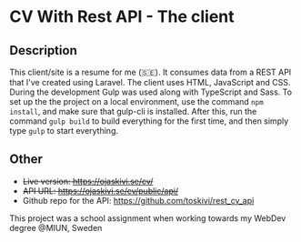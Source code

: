 # CV With Rest API - The client

## Description
This client/site is a resume for me (🇸🇪). It consumes data from a REST API that I've created using Laravel. The client uses HTML, JavaScript and CSS. During the development Gulp was used along with TypeScript and Sass. To set up the the project on a local environment, use the command `npm install`, and make sure that gulp-cli is installed. After this, run the command `gulp build` to build everything for the first time, and then simply type `gulp` to start everything.

## Other
- ~~Live version: https://ojaskivi.se/cv/~~
- ~~API URL: https://ojaskivi.se/cv/public/api/~~
- Github repo for the API: https://github.com/toskivi/rest_cv_api

This project was a school assignment when working towards my WebDev degree @MIUN, Sweden
